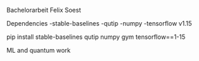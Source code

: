Bachelorarbeit Felix Soest

Dependencies
-stable-baselines
-qutip
-numpy
-tensorflow v1.15

pip install stable-baselines qutip numpy gym tensorflow==1-15

ML and quantum work
